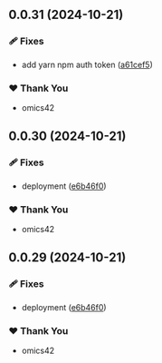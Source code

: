 ## 0.0.31 (2024-10-21)


### 🩹 Fixes

- add yarn npm auth token ([a61cef5](https://github.com/proxy-gram/proxygram/commit/a61cef5))

### ❤️  Thank You

- omics42

## 0.0.30 (2024-10-21)


### 🩹 Fixes

- deployment ([e6b46f0](https://github.com/proxy-gram/proxygram/commit/e6b46f0))

### ❤️  Thank You

- omics42

## 0.0.29 (2024-10-21)


### 🩹 Fixes

- deployment ([e6b46f0](https://github.com/proxy-gram/proxygram/commit/e6b46f0))

### ❤️  Thank You

- omics42